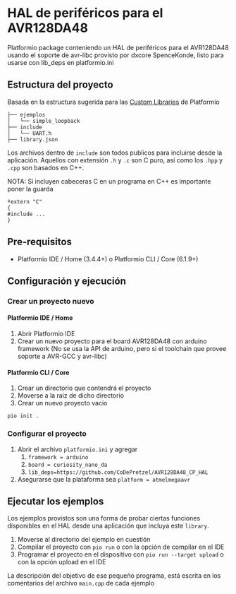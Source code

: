 # HAL de periféricos para el AVR128DA48

Platformio package conteniendo un HAL de periféricos para el AVR128DA48 usando el soporte de avr-libc provisto por dxcore SpenceKonde, listo para usarse con lib_deps en platformio.ini

## Estructura del proyecto
Basada en la estructura sugerida para las [Custom Libraries](https://docs.platformio.org/en/latest/librarymanager/creating.html#manifest) de Platformio

```
├── ejemplos
│   └── simple_loopback
├── include
│   └── UART.h
├── library.json

```
Los archivos dentro de `include` son todos publicos para incluirse desde la aplicación.
Aquellos con extensión `.h` y `.c` son C puro, así como los  `.hpp` y `.cpp` son basados en C++.

NOTA: Si incluyen cabeceras C en un programa en C++ es importante poner la guarda
```
ºextern "C"
{
#include ...
}
```

## Pre-requisitos

- Platformio IDE / Home (3.4.4+) o Platformio CLI / Core (6.1.9+)

## Configuración y ejecución
### Crear un proyecto nuevo
#### Platformio IDE / Home
1. Abrir Platformio IDE
1. Crear un nuevo proyecto para el board AVR128DA48 con arduino framework (No se usa la API de arduino, pero si el toolchain que provee soporte a AVR-GCC y avr-libc)
#### Platformio CLI / Core
1. Crear un directorio que contendrá el proyecto
1. Moverse a la raiz de dicho directorio
1. Crear un nuevo proyecto vacio
```shell
pio init .
```
### Configurar el proyecto

1. Abrir el archivo `platformio.ini` y agregar
    1. `framework = arduino`
    1. `board = curiosity_nano_da`
    1. `lib_deps=https://github.com/CoDePretzel/AVR128DA48_CP_HAL`
1. Asegurarse que la plataforma sea `platform = atmelmegaavr`

 
## Ejecutar los ejemplos
Los ejemplos provistos son una forma de probar ciertas funciones disponibles en el HAL desde una aplicación que incluya este `library`.

1. Moverse al directorio del ejemplo en cuestión
1. Compilar el proyecto con  `pio run` o con la opción de compilar en el IDE
1. Programar el proyecto en el dispositivo con `pio run --target upload` o con la opción upload en el IDE

La descripción del objetivo de ese pequeño programa, está escrita en los comentarios del archivo `main.cpp` de cada ejemplo
